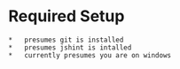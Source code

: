# Required Setup
	*	presumes git is installed
	* 	presumes jshint is intalled 
	* 	currently presumes you are on windows
